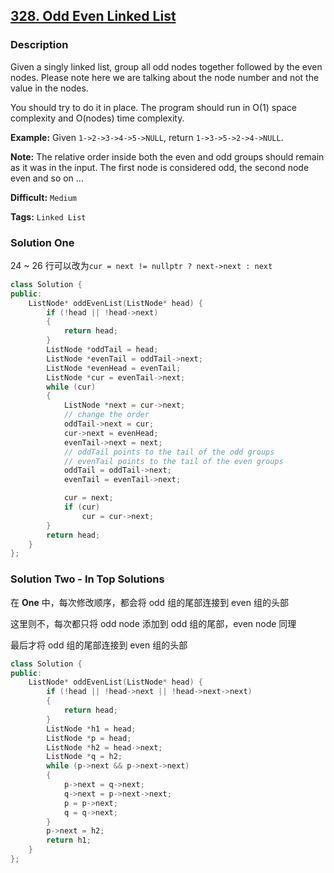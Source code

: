 ## [328. Odd Even Linked List](https://leetcode.com/problems/odd-even-linked-list/description/)

### Description

Given a singly linked list, group all odd nodes together followed by the even nodes. Please note here we are talking about the node number and not the value in the nodes.

You should try to do it in place. The program should run in O(1) space complexity and O(nodes) time complexity.

**Example:**
Given `1->2->3->4->5->NULL`,
return `1->3->5->2->4->NULL`.

**Note:**
The relative order inside both the even and odd groups should remain as it was in the input.
The first node is considered odd, the second node even and so on ...

**Difficult:** `Medium`

**Tags:** `Linked List`

### Solution One

24 ~ 26 行可以改为`cur = next != nullptr ? next->next : next`

```c++
class Solution {
public:
    ListNode* oddEvenList(ListNode* head) {
        if (!head || !head->next)
        {
            return head;
        }
        ListNode *oddTail = head;
        ListNode *evenTail = oddTail->next;
        ListNode *evenHead = evenTail;
        ListNode *cur = evenTail->next;
        while (cur)
        {
            ListNode *next = cur->next;
            // change the order
            oddTail->next = cur;
            cur->next = evenHead;
            evenTail->next = next;
            // oddTail points to the tail of the odd groups
            // evenTail points to the tail of the even groups
            oddTail = oddTail->next;
            evenTail = evenTail->next;

            cur = next;
            if (cur)
                cur = cur->next;
        }
        return head;
    }
};
```

### Solution Two - In Top Solutions

在 **One** 中，每次修改顺序，都会将 odd 组的尾部连接到 even 组的头部

这里则不，每次都只将 odd node 添加到 odd 组的尾部，even node 同理

最后才将 odd 组的尾部连接到 even 组的头部

```c++
class Solution {
public:
    ListNode* oddEvenList(ListNode* head) {
        if (!head || !head->next || !head->next->next)
        {
            return head;
        }
        ListNode *h1 = head;
        ListNode *p = head;
        ListNode *h2 = head->next;
        ListNode *q = h2;
        while (p->next && p->next->next)
        {
            p->next = q->next;
            q->next = p->next->next;
            p = p->next;
            q = q->next;
        }
        p->next = h2;
        return h1;
    }
};
```
